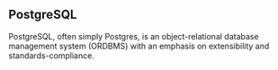 ## PostgreSQL

PostgreSQL, often simply Postgres, is an object-relational database management
system (ORDBMS) with an emphasis on extensibility and standards-compliance.